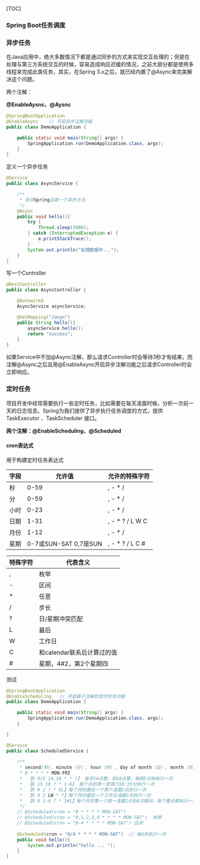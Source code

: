 [TOC]

### Spring Boot任务调度

### 异步任务

在Java应用中，绝大多数情况下都是通过同步的方式来实现交互处理的；但是在处理与第三方系统交互的时候，容易造成响应迟缓的情况，之前大部分都是使用多线程来完成此类任务，其实，在Spring 3.x之后，就已经内置了@Async来完美解决这个问题。

两个注解：

**@EnableAysnc、@Aysnc**

```java
@SpringBootApplication
@EnableAsync	// 开启异步注解功能
public class DemoApplication {

	public static void main(String[] args) {
		SpringApplication.run(DemoApplication.class, args);
	}
}
```

定义一个异步任务

```java
@Service
public class AsyncService {

    /**
     * 告诉Spring这是一个异步方法
     */
    @Async
    public void hello(){
        try {
            Thread.sleep(3000);
        } catch (InterruptedException e) {
            e.printStackTrace();
        }
        System.out.println("处理数据中...");
    }
}
```

写一个Controller

```java
@RestController
public class AsyncController {

    @Autowired
    AsyncService asyncService;

    @GetMapping("/asyn")
    public String hello(){
        asyncService.hello();
        return "success";
    }
}
```

如果Service中不加@Async注解，那么请求Controller时会等待3秒才有结果，而注解@Async之后且用@EnableAsync开启异步注解功能之后请求Controller时会立即响应。







### 定时任务

项目开发中经常需要执行一些定时任务，比如需要在每天凌晨时候，分析一次前一天的日志信息。Spring为我们提供了异步执行任务调度的方式，提供TaskExecutor 、TaskScheduler 接口。

**两个注解：@EnableScheduling、@Scheduled**

#### cron表达式

用于构建定时任务表达式

| **字段** | **允许值**              | **允许的特殊字符** |
| -------- | ----------------------- | ------------------ |
| 秒       | 0-59                    | , -   * /          |
| 分       | 0-59                    | , -   * /          |
| 小时     | 0-23                    | , -   * /          |
| 日期     | 1-31                    | , -   * ? / L W C  |
| 月份     | 1-12                    | , -   * /          |
| 星期     | 0-7或SUN-SAT   0,7是SUN | , -   * ? / L C #  |

| **特殊字符** | **代表含义**               |
| ------------ | -------------------------- |
| ,            | 枚举                       |
| -            | 区间                       |
| *            | 任意                       |
| /            | 步长                       |
| ?            | 日/星期冲突匹配            |
| L            | 最后                       |
| W            | 工作日                     |
| C            | 和calendar联系后计算过的值 |
| #            | 星期，4#2，第2个星期四     |

测试

```java
@SpringBootApplication
@EnableScheduling	// 开启基于注解的定时任务功能
public class DemoApplication {

	public static void main(String[] args) {
		SpringApplication.run(DemoApplication.class, args);
	}

}
```

```java
@Service
public class ScheduledService {
	
    /**
     * second(秒), minute（分）, hour（时）, day of month（日）, month（月）, day of week（周几）.
     * 0 * * * * MON-FRI
     *  【0 0/5 14,18 * * ?】 每天14点整，和18点整，每隔5分钟执行一次
     *  【0 15 10 ? * 1-6】 每个月的周一至周六10:15分执行一次
     *  【0 0 2 ? * 6L】每个月的最后一个周六凌晨2点执行一次
     *  【0 0 2 LW * ?】每个月的最后一个工作日凌晨2点执行一次
     *  【0 0 2-4 ? * 1#1】每个月的第一个周一凌晨2点到4点期间，每个整点都执行一次；
     */
    // @Scheduled(cron = "0 * * * * MON-SAT") 
    // @Scheduled(cron = "0,1,2,3,4 * * * * MON-SAT")  枚举
    // @Scheduled(cron = "0-4 * * * * MON-SAT") 区间
    
    @Scheduled(cron = "0/4 * * * * MON-SAT")  // 每4秒执行一次
    public void hello(){
        System.out.println("hello ... ");
    }
}
```













